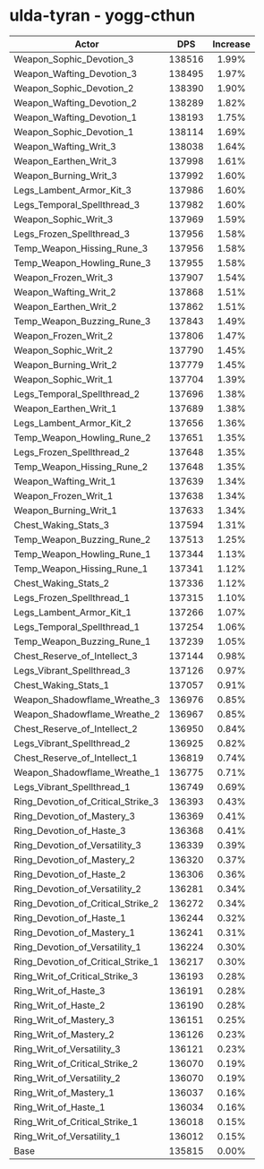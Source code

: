 # ulda-tyran - yogg-cthun
| Actor | DPS | Increase |
|---|:---:|:---:|
|Weapon_Sophic_Devotion_3|138516|1.99%|
|Weapon_Wafting_Devotion_3|138495|1.97%|
|Weapon_Sophic_Devotion_2|138390|1.90%|
|Weapon_Wafting_Devotion_2|138289|1.82%|
|Weapon_Wafting_Devotion_1|138193|1.75%|
|Weapon_Sophic_Devotion_1|138114|1.69%|
|Weapon_Wafting_Writ_3|138038|1.64%|
|Weapon_Earthen_Writ_3|137998|1.61%|
|Weapon_Burning_Writ_3|137992|1.60%|
|Legs_Lambent_Armor_Kit_3|137986|1.60%|
|Legs_Temporal_Spellthread_3|137982|1.60%|
|Weapon_Sophic_Writ_3|137969|1.59%|
|Legs_Frozen_Spellthread_3|137956|1.58%|
|Temp_Weapon_Hissing_Rune_3|137956|1.58%|
|Temp_Weapon_Howling_Rune_3|137955|1.58%|
|Weapon_Frozen_Writ_3|137907|1.54%|
|Weapon_Wafting_Writ_2|137868|1.51%|
|Weapon_Earthen_Writ_2|137862|1.51%|
|Temp_Weapon_Buzzing_Rune_3|137843|1.49%|
|Weapon_Frozen_Writ_2|137806|1.47%|
|Weapon_Sophic_Writ_2|137790|1.45%|
|Weapon_Burning_Writ_2|137779|1.45%|
|Weapon_Sophic_Writ_1|137704|1.39%|
|Legs_Temporal_Spellthread_2|137696|1.38%|
|Weapon_Earthen_Writ_1|137689|1.38%|
|Legs_Lambent_Armor_Kit_2|137656|1.36%|
|Temp_Weapon_Howling_Rune_2|137651|1.35%|
|Legs_Frozen_Spellthread_2|137648|1.35%|
|Temp_Weapon_Hissing_Rune_2|137648|1.35%|
|Weapon_Wafting_Writ_1|137639|1.34%|
|Weapon_Frozen_Writ_1|137638|1.34%|
|Weapon_Burning_Writ_1|137633|1.34%|
|Chest_Waking_Stats_3|137594|1.31%|
|Temp_Weapon_Buzzing_Rune_2|137513|1.25%|
|Temp_Weapon_Howling_Rune_1|137344|1.13%|
|Temp_Weapon_Hissing_Rune_1|137341|1.12%|
|Chest_Waking_Stats_2|137336|1.12%|
|Legs_Frozen_Spellthread_1|137315|1.10%|
|Legs_Lambent_Armor_Kit_1|137266|1.07%|
|Legs_Temporal_Spellthread_1|137254|1.06%|
|Temp_Weapon_Buzzing_Rune_1|137239|1.05%|
|Chest_Reserve_of_Intellect_3|137144|0.98%|
|Legs_Vibrant_Spellthread_3|137126|0.97%|
|Chest_Waking_Stats_1|137057|0.91%|
|Weapon_Shadowflame_Wreathe_3|136976|0.85%|
|Weapon_Shadowflame_Wreathe_2|136967|0.85%|
|Chest_Reserve_of_Intellect_2|136950|0.84%|
|Legs_Vibrant_Spellthread_2|136925|0.82%|
|Chest_Reserve_of_Intellect_1|136819|0.74%|
|Weapon_Shadowflame_Wreathe_1|136775|0.71%|
|Legs_Vibrant_Spellthread_1|136749|0.69%|
|Ring_Devotion_of_Critical_Strike_3|136393|0.43%|
|Ring_Devotion_of_Mastery_3|136369|0.41%|
|Ring_Devotion_of_Haste_3|136368|0.41%|
|Ring_Devotion_of_Versatility_3|136339|0.39%|
|Ring_Devotion_of_Mastery_2|136320|0.37%|
|Ring_Devotion_of_Haste_2|136306|0.36%|
|Ring_Devotion_of_Versatility_2|136281|0.34%|
|Ring_Devotion_of_Critical_Strike_2|136272|0.34%|
|Ring_Devotion_of_Haste_1|136244|0.32%|
|Ring_Devotion_of_Mastery_1|136241|0.31%|
|Ring_Devotion_of_Versatility_1|136224|0.30%|
|Ring_Devotion_of_Critical_Strike_1|136217|0.30%|
|Ring_Writ_of_Critical_Strike_3|136193|0.28%|
|Ring_Writ_of_Haste_3|136191|0.28%|
|Ring_Writ_of_Haste_2|136190|0.28%|
|Ring_Writ_of_Mastery_3|136151|0.25%|
|Ring_Writ_of_Mastery_2|136126|0.23%|
|Ring_Writ_of_Versatility_3|136121|0.23%|
|Ring_Writ_of_Critical_Strike_2|136070|0.19%|
|Ring_Writ_of_Versatility_2|136070|0.19%|
|Ring_Writ_of_Mastery_1|136037|0.16%|
|Ring_Writ_of_Haste_1|136034|0.16%|
|Ring_Writ_of_Critical_Strike_1|136018|0.15%|
|Ring_Writ_of_Versatility_1|136012|0.15%|
|Base|135815|0.00%|
